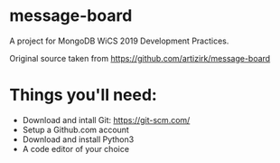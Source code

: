 # message-board
A project for MongoDB WiCS 2019 Development Practices.

Original source taken from https://github.com/artizirk/message-board

# Things you'll need:
 - Download and intall Git: https://git-scm.com/
 - Setup a Github.com account
 - Download and install Python3
 - A code editor of your choice
